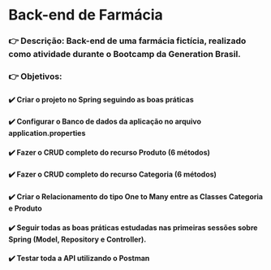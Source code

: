 # Back-end de Farmácia



### :point_right:  Descrição: Back-end de uma farmácia fictícia, realizado como atividade durante o Bootcamp da Generation Brasil.



### :point_right: Objetivos:

#### :heavy_check_mark: Criar o projeto no Spring seguindo as boas práticas

#### :heavy_check_mark: Configurar o Banco de dados da aplicação no arquivo **application.properties**

#### :heavy_check_mark: Fazer o CRUD completo do recurso Produto (6 métodos)

#### :heavy_check_mark: Fazer o CRUD completo do recurso Categoria (6 métodos)

#### :heavy_check_mark: Criar o Relacionamento do tipo One to Many entre as Classes Categoria e Produto

#### :heavy_check_mark: Seguir todas as boas práticas estudadas nas primeiras sessões sobre Spring (Model, Repository e Controller).

#### :heavy_check_mark: Testar toda a API utilizando o Postman